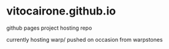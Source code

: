 # vitocairone.github.io
github pages project hosting repo

currently hosting warp/ pushed on occasion from warpstones
